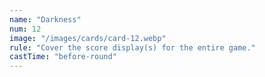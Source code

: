```yaml
---
name: "Darkness"
num: 12
image: "/images/cards/card-12.webp"
rule: "Cover the score display(s) for the entire game."
castTime: "before-round"
---
```


